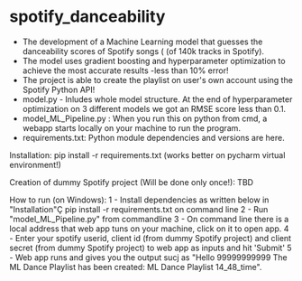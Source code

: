# spotify_danceability
- The development of a Machine Learning model that guesses the danceability scores of Spotify songs ( (of 140k tracks in Spotify). 
- The model uses gradient boosting and hyperparameter optimization to achieve the most accurate results -less than 10% error!
- The project is able to create the playlist on user's own account using the Spotify Python API!
- model.py - Inludes whole model structure. At the end of hyperparameter optimization on 3 different models we got an RMSE score less than 0.1.
- model_ML_Pipeline.py : When you run this on python from cmd, a webapp starts locally on your machine to run the program.
- requirements.txt: Python module dependencies and versions are here.

Installation:
  pip install -r requirements.txt (works better on pycharm virtual environment!)

Creation of dummy Spotify project (Will be done only once!):
  TBD
  
How to run (on Windows):
  1 - Install dependencies as written below in "Installation"Ç
     pip install -r requirements.txt on command line
  2 - Run "model_ML_Pipeline.py" from commandline
  3 - On command line there is a local address that web app tuns on your machine, click on it to open app.
  4 - Enter your spotify userid, client id (from dummy Spotify project) and client secret (from dummy Spotify project) to web app as inputs and hit 'Submit'
  5 - Web app runs and gives you the output sucj as "Hello 99999999999 The ML Dance Playlist has been created: 
	ML Dance Playlist 14_48_time".
